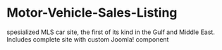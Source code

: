 Motor-Vehicle-Sales-Listing
===========================

spesialized MLS car site, the first of its kind in the Gulf and Middle East. Includes complete site with custom Joomla! component
